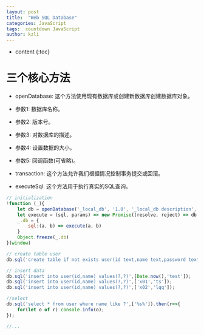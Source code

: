 ```yaml
---
layout: post
title:  "Web SQL Database"
categories: JavaScript
tags:  countdown JavaScript
author: kzli
---
```


* content
{:toc}

# 三个核心方法

* openDatabase: 这个方法使用现有数据库或创建新数据库创建数据库对象。
 * 参数1: 数据库名称。
 * 参数2: 版本号。
 * 参数3: 对数据库的描述。
 * 参数4: 设置数据的大小。
 * 参数5: 回调函数(可省略)。

* transaction: 这个方法允许我们根据情况控制事务提交或回滚。

* executeSql: 这个方法用于执行真实的SQL查询。




```js
// initialization
!function (_){
	let db = openDatabase('_local_db', '1.0', '_local_db description', 1024 * 1024)
	let execute = (sql, params) => new Promise((resolve, reject) => db.transaction(tx => tx.executeSql(sql, params, (tx, rs) => resolve(rs.rows,tx), (tx, err) => reject(err,tx))))
	_.db = {
		sql:(a, b) => execute(a, b)
	}
	Object.freeze(_.db)
}(window)

// create table user
db.sql('create table if not exists user(id text,name text,password text,primary key(id))');

// insert data
db.sql('insert into user(id,name) values(?,?)',[Date.now(),'test']);
db.sql('insert into user(id,name) values(?,?)',['x01','ts']);
db.sql('insert into user(id,name) values(?,?)',['x02','lqq']);

//select
db.sql('select * from user where name like ?',['%s%']).then(r=>{
	for(let o of r) console.info(o);
});

//...
```
